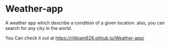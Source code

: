 # Weather-app

A weather app which describe a condition of a given location. also, you can search for any city in the world.

You Can check it out at https://ritikjain626.github.io/Weather-app/
